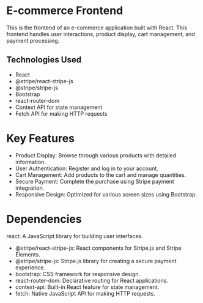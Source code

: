 # E-commerce Frontend

This is the frontend of an e-commerce application built with React. This frontend handles user interactions, product display, cart management, and payment processing.

## Technologies Used

- React
- @stripe/react-stripe-js
- @stripe/stripe-js
- Bootstrap
- react-router-dom
- Context API for state management
- Fetch API for making HTTP requests
  
# Key Features

- Product Display: Browse through various products with detailed information.
- User Authentication: Register and log in to your account.
- Cart Management: Add products to the cart and manage quantities.
- Secure Payment: Complete the purchase using Stripe payment integration.
- Responsive Design: Optimized for various screen sizes using Bootstrap.
  
# Dependencies

react: A JavaScript library for building user interfaces.

- @stripe/react-stripe-js: React components for Stripe.js and Stripe Elements.
- @stripe/stripe-js: Stripe.js library for creating a secure payment experience.
- bootstrap: CSS framework for responsive design.
- react-router-dom: Declarative routing for React applications.
- context-api: Built-in React feature for state management.
- fetch: Native JavaScript API for making HTTP requests.
